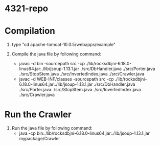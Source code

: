 # 4321-repo

# Compilation

  1. type "cd apache-tomcat-10.0.5/webapps/example"
  
  2. Compile the java file by following command:
      - javac -d bin -sourcepath src -cp ./lib/rocksdbjni-6.18.0-linus64.jar:./lib/jsoup-1.13.1.jar ./src/DbHandler.java ./src/Porter.java ./src/StopStem.java ./src/InvertedIndex.java ./src/Crawler.java
      - javac -d WEB-INF/classes -sourcepath src -cp ./lib/rocksdbjni-6.18.0-linus64.jar:./lib/jsoup-1.13.1.jar ./src/DbHandler.java ./src/Porter.java ./src/StopStem.java ./src/InvertedIndex.java ./src/Crawler.java

# Run the Crawler

  1. Run the java file by following command:
      - java -cp bin:./lib/rocksdbjni-6.18.0-linus64.jar:./lib/jsoup-1.13.1.jar mypackage/Crawler
